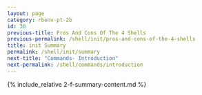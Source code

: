 ```yaml
---
layout: page
category: rbenv-pt-2b
id: 30
previous-title: Pros And Cons Of The 4 Shells
previous-permalink: /shell/init/pros-and-cons-of-the-4-shells
title: init Summary
permalink: /shell/init/summary
next-title: "Commands- Introduction"
next-permalink: /shell/commands/introduction
---
```


{% include_relative 2-f-summary-content.md %}
